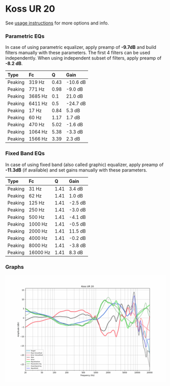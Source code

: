 # Koss UR 20
See [usage instructions](https://github.com/jaakkopasanen/AutoEq#usage) for more options and info.

### Parametric EQs
In case of using parametric equalizer, apply preamp of **-9.7dB** and build filters manually
with these parameters. The first 4 filters can be used independently.
When using independent subset of filters, apply preamp of **-8.2 dB**.

| Type    | Fc      |    Q | Gain     |
|:--------|:--------|:-----|:---------|
| Peaking | 319 Hz  | 0.43 | -10.6 dB |
| Peaking | 771 Hz  | 0.98 | -9.0 dB  |
| Peaking | 3685 Hz | 0.1  | 21.0 dB  |
| Peaking | 6411 Hz | 0.5  | -24.7 dB |
| Peaking | 17 Hz   | 0.84 | 5.3 dB   |
| Peaking | 60 Hz   | 1.17 | 1.7 dB   |
| Peaking | 470 Hz  | 5.02 | -1.6 dB  |
| Peaking | 1064 Hz | 5.38 | -3.3 dB  |
| Peaking | 1566 Hz | 3.39 | 2.3 dB   |

### Fixed Band EQs
In case of using fixed band (also called graphic) equalizer, apply preamp of **-11.3dB**
(if available) and set gains manually with these parameters.

| Type    | Fc       |    Q | Gain    |
|:--------|:---------|:-----|:--------|
| Peaking | 31 Hz    | 1.41 | 3.4 dB  |
| Peaking | 62 Hz    | 1.41 | 1.0 dB  |
| Peaking | 125 Hz   | 1.41 | -2.5 dB |
| Peaking | 250 Hz   | 1.41 | -3.0 dB |
| Peaking | 500 Hz   | 1.41 | -4.1 dB |
| Peaking | 1000 Hz  | 1.41 | -0.5 dB |
| Peaking | 2000 Hz  | 1.41 | 11.5 dB |
| Peaking | 4000 Hz  | 1.41 | -0.2 dB |
| Peaking | 8000 Hz  | 1.41 | -3.8 dB |
| Peaking | 16000 Hz | 1.41 | 8.3 dB  |

### Graphs
![](./Koss%20UR%2020.png)